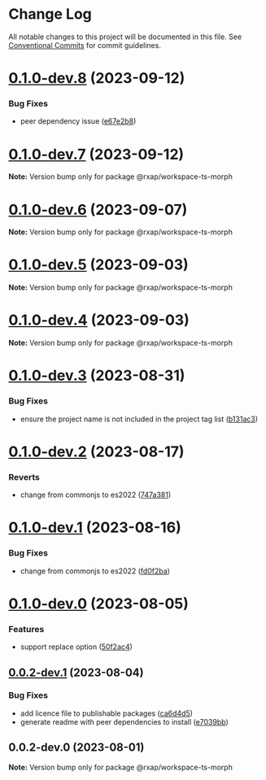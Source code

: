 # Change Log

All notable changes to this project will be documented in this file.
See [Conventional Commits](https://conventionalcommits.org) for commit guidelines.

# [0.1.0-dev.8](https://gitlab.com/rxap/packages/compare/@rxap/workspace-ts-morph@0.1.0-dev.7...@rxap/workspace-ts-morph@0.1.0-dev.8) (2023-09-12)

### Bug Fixes

- peer dependency issue ([e67e2b8](https://gitlab.com/rxap/packages/commit/e67e2b8eb884b598536d16c2c544a9ad9be5b53e))

# [0.1.0-dev.7](https://gitlab.com/rxap/packages/compare/@rxap/workspace-ts-morph@0.1.0-dev.6...@rxap/workspace-ts-morph@0.1.0-dev.7) (2023-09-12)

**Note:** Version bump only for package @rxap/workspace-ts-morph

# [0.1.0-dev.6](https://gitlab.com/rxap/packages/compare/@rxap/workspace-ts-morph@0.1.0-dev.5...@rxap/workspace-ts-morph@0.1.0-dev.6) (2023-09-07)

**Note:** Version bump only for package @rxap/workspace-ts-morph

# [0.1.0-dev.5](https://gitlab.com/rxap/packages/compare/@rxap/workspace-ts-morph@0.1.0-dev.4...@rxap/workspace-ts-morph@0.1.0-dev.5) (2023-09-03)

**Note:** Version bump only for package @rxap/workspace-ts-morph

# [0.1.0-dev.4](https://gitlab.com/rxap/packages/compare/@rxap/workspace-ts-morph@0.1.0-dev.3...@rxap/workspace-ts-morph@0.1.0-dev.4) (2023-09-03)

**Note:** Version bump only for package @rxap/workspace-ts-morph

# [0.1.0-dev.3](https://gitlab.com/rxap/packages/compare/@rxap/workspace-ts-morph@0.1.0-dev.2...@rxap/workspace-ts-morph@0.1.0-dev.3) (2023-08-31)

### Bug Fixes

- ensure the project name is not included in the project tag list ([b131ac3](https://gitlab.com/rxap/packages/commit/b131ac3bd92b3b8799d62f15bbd30a1997d7c753))

# [0.1.0-dev.2](https://gitlab.com/rxap/packages/compare/@rxap/workspace-ts-morph@0.1.0-dev.1...@rxap/workspace-ts-morph@0.1.0-dev.2) (2023-08-17)

### Reverts

- change from commonjs to es2022 ([747a381](https://gitlab.com/rxap/packages/commit/747a381a090f0a276cf363da61bb19ed0c9cb5b7))

# [0.1.0-dev.1](https://gitlab.com/rxap/packages/compare/@rxap/workspace-ts-morph@0.1.0-dev.0...@rxap/workspace-ts-morph@0.1.0-dev.1) (2023-08-16)

### Bug Fixes

- change from commonjs to es2022 ([fd0f2ba](https://gitlab.com/rxap/packages/commit/fd0f2bae24eae7c854e96f630076cd5598c30be6))

# [0.1.0-dev.0](https://gitlab.com/rxap/packages/compare/@rxap/workspace-ts-morph@0.0.2-dev.1...@rxap/workspace-ts-morph@0.1.0-dev.0) (2023-08-05)

### Features

- support replace option ([50f2ac4](https://gitlab.com/rxap/packages/commit/50f2ac4d89017027c51a51223cd58a466edef1d0))

## [0.0.2-dev.1](https://gitlab.com/rxap/packages/compare/@rxap/workspace-ts-morph@0.0.2-dev.0...@rxap/workspace-ts-morph@0.0.2-dev.1) (2023-08-04)

### Bug Fixes

- add licence file to publishable packages ([ca6d4d5](https://gitlab.com/rxap/packages/commit/ca6d4d509a743b89bad5ed7ae935d3007231705a))
- generate readme with peer dependencies to install ([e7039bb](https://gitlab.com/rxap/packages/commit/e7039bb5e86ffeadfe7cc92d5fc71d32f8efb4fb))

## 0.0.2-dev.0 (2023-08-01)

**Note:** Version bump only for package @rxap/workspace-ts-morph

